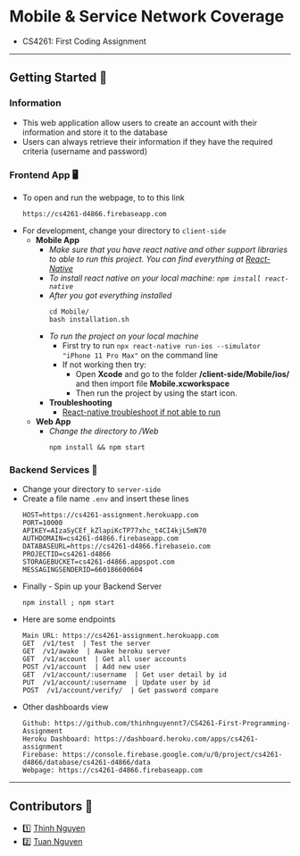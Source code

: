 # Mobile & Service Network Coverage
* CS4261: First Coding Assignment
---
## Getting Started 🚀
### Information
* This web application allow users to create an account with their information and store it to the database
* Users can always retrieve their information if they have the required criteria (username and password)

### Frontend App 🖥
* To open and run the webpage, to to this link
	```
	https://cs4261-d4866.firebaseapp.com
	```
* For development, change your directory to `client-side`
	* **Mobile App**
		* *Make sure that you have react native and other support libraries to able to run this project. You can find everything at [React-Native](https://facebook.github.io/react-native/docs/getting-started)*
		* *To install react native on your local machine: `npm install react-native`*
		* *After you got everything installed*
			```
			cd Mobile/
			bash installation.sh
			```
		* *To run the project on your local machine*
			* First try to run `npx react-native run-ios --simulator "iPhone 11 Pro Max"` on the command line
			* If not working then try:
				* Open **Xcode** and go to the folder **/client-side/Mobile/ios/** and then import file **Mobile.xcworkspace**
				* Then run the project by using the start icon.
		* **Troubleshooting**
			* [React-native troubleshoot if not able to run](https://facebook.github.io/react-native/docs/troubleshooting#content)
	* **Web App**
		* *Change the directory to /Web*
			```
			npm install && npm start
			```

### Backend Services 🐍
* Change your directory to `server-side`
* Create a file name `.env` and insert these lines
	```
	HOST=https://cs4261-assignment.herokuapp.com
	PORT=10000
	APIKEY=AIzaSyCEf_kZlapiKcTP77xhc_t4CI4kjL5mN70
	AUTHDOMAIN=cs4261-d4866.firebaseapp.com
	DATABASEURL=https://cs4261-d4866.firebaseio.com
	PROJECTID=cs4261-d4866
	STORAGEBUCKET=cs4261-d4866.appspot.com
	MESSAGINGSENDERID=660186600604
	```
* Finally - Spin up your Backend Server
	```
	npm install ; npm start
	```
* Here are some endpoints
	```
	Main URL: https://cs4261-assignment.herokuapp.com
	GET  /v1/test  | Test the server
	GET  /v1/awake  | Awake heroku server
	GET  /v1/account  | Get all user accounts
	POST /v1/account  | Add new user
	GET  /v1/account/:username  | Get user detail by id
	PUT  /v1/account/:username  | Update user by id
	POST  /v1/account/verify/  | Get password compare
	```
* Other dashboards view
	```
	Github: https://github.com/thinhnguyennt7/CS4261-First-Programming-Assignment
	Heroku Dashboard: https://dashboard.heroku.com/apps/cs4261-assignment
	Firebase: https://console.firebase.google.com/u/0/project/cs4261-d4866/database/cs4261-d4866/data
	Webpage: https://cs4261-d4866.firebaseapp.com
	```

---
## Contributors 👥
+ 1️⃣ [Thinh Nguyen](https://github.com/thinhnguyennt7)
+ 2️⃣ [Tuan Nguyen](https://github.com/atuannguyen1101)
